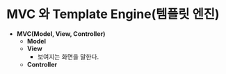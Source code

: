 # MVC 와 Template Engine(템플릿 엔진)

+ **MVC(Model, View, Controller)**
    + **Model**
    + **View**
        + 보여지는 화면을 말한다. 
    + **Controller**

